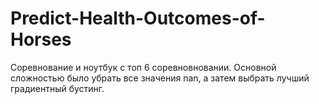 # Predict-Health-Outcomes-of-Horses
Соревнование и ноутбук с топ 6 соревновновании. Основной сложностью было убрать все значения nan, а затем выбрать лучший градиентный бустинг.
